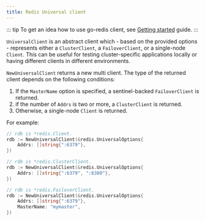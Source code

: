 ```yaml
---
title: Redis Universal client
---
```


<CoverImage title="Redis Universal client" />

<!-- prettier-ignore -->
::: tip
To get an idea how to use go-redis client, see [Getting started](server.md) guide.
:::

`UniversalClient` is an abstract client which - based on the provided options - represents either a
`ClusterClient`, a `FailoverClient`, or a single-node `Client`. This can be useful for testing
cluster-specific applications locally or having different clients in different environments.

`NewUniversalClient` returns a new multi client. The type of the returned client depends on the
following conditions:

1.  If the `MasterName` option is specified, a sentinel-backed `FailoverClient` is returned.
2.  if the number of `Addrs` is two or more, a `ClusterClient` is returned.
3.  Otherwise, a single-node `Client` is returned.

For example:

```go
// rdb is *redis.Client.
rdb := NewUniversalClient(&redis.UniversalOptions{
    Addrs: []string{":6379"},
})

// rdb is *redis.ClusterClient.
rdb := NewUniversalClient(&redis.UniversalOptions{
    Addrs: []string{":6379", ":6380"},
})

// rdb is *redis.FailoverClient.
rdb := NewUniversalClient(&redis.UniversalOptions{
    Addrs: []string{":6379"},
    MasterName: "mymaster",
})
```
